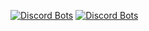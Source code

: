 [![Discord Bots](https://discordbots.org/api/widget/457540475851767808.svg)](https://discordbots.org/bot/457540475851767808)
[![Discord Bots](https://discordbots.org/api/widget/owner/457540475851767808.svg)](https://discordbots.org/bot/457540475851767808)
